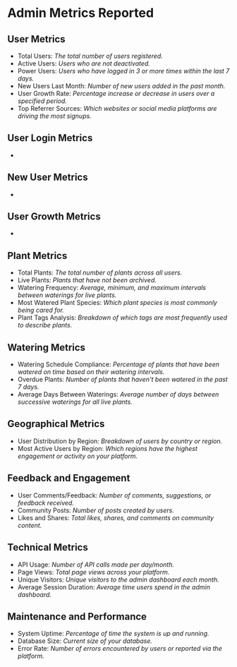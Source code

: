 # Admin Metrics Reported

## User Metrics

- Total Users: _The total number of users registered._
- Active Users: _Users who are not deactivated._
- Power Users: _Users who have logged in 3 or more times within the last 7 days._
- New Users Last Month: _Number of new users added in the past month._
- User Growth Rate: _Percentage increase or decrease in users over a specified period._
- Top Referrer Sources: _Which websites or social media platforms are driving the most signups._

## User Login Metrics

-

## New User Metrics

-

## User Growth Metrics

-

## Plant Metrics

- Total Plants: _The total number of plants across all users._
- Live Plants: _Plants that have not been archived._
- Watering Frequency: _Average, minimum, and maximum intervals between waterings for live plants._
- Most Watered Plant Species: _Which plant species is most commonly being cared for._
- Plant Tags Analysis: _Breakdown of which tags are most frequently used to describe plants._

## Watering Metrics

- Watering Schedule Compliance: _Percentage of plants that have been watered on time based on their watering intervals._
- Overdue Plants: _Number of plants that haven't been watered in the past 7 days._
- Average Days Between Waterings: _Average number of days between successive waterings for all live plants._

## Geographical Metrics

- User Distribution by Region: _Breakdown of users by country or region._
- Most Active Users by Region: _Which regions have the highest engagement or activity on your platform._

## Feedback and Engagement

- User Comments/Feedback: _Number of comments, suggestions, or feedback received._
- Community Posts: _Number of posts created by users._
- Likes and Shares: _Total likes, shares, and comments on community content._

## Technical Metrics

- API Usage: _Number of API calls made per day/month._
- Page Views: _Total page views across your platform._
- Unique Visitors: _Unique visitors to the admin dashboard each month._
- Average Session Duration: _Average time users spend in the admin dashboard._

## Maintenance and Performance

- System Uptime: _Percentage of time the system is up and running._
- Database Size: _Current size of your database._
- Error Rate: _Number of errors encountered by users or reported via the platform._

